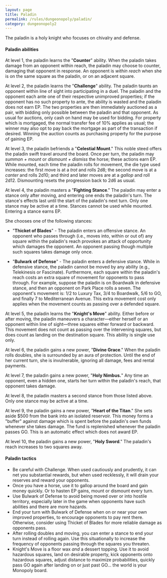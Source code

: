 ```yaml
---
layout: page
title: Paladin
permalink: /rules/dungeonopoly/paladin/
category: dungeonopoly2
---
```

The paladin is a holy knight who focuses on chivalry and defense.

#### Paladin abilities

At level 1, the paladin learns the "**Counter**" ability. When the paladin takes damage from an opponent within reach, the paladin may choose to counter, damaging that opponent in response. An opponent is _within reach_ when she is on the same square as the paladin, or on an adjacent square.

At level 2, the paladin learns the "**Challenge**" ability. The paladin taunts an opponent within line of sight into participating in a duel. The paladin and the opponent each ante one of their respective unimproved properties; if the opponent has no such property to ante, the ability is wasted and the paladin does not earn EP. The two properties are then immediately auctioned as a pair, with bidding only possible between the paladin and that opponent. As usual for auctions, only cash on hand may be used for bidding. For property which is mortgaged, the normal transfer fee of 10% applies as usual; the winner may also opt to pay back the mortgage as part of the transaction if desired. Winning the auction counts as purchasing property for the purpose of gaining EP.

At level 3, the paladin befriends a "**Celestial Mount**." This noble steed offers the paladin swift travel around the board. Once per turn, the paladin may _summon + mount_ or _dismount + dismiss_ the horse; these actions earn EP. While mounted, each time the paladin rolls for movement, the die type used increases: the first move is at a _trot_ and rolls 2d8; the second move is at a _canter_ and rolls 2d10; and third and later moves are at a _gallop_ and roll 2d12. Dismounting resets the progression back to 2d6 as usual.

At level 4, the paladin masters a "**Fighting Stance**." The paladin may enter a stance only after moving, and entering one ends the paladin's turn. The stance's effects last until the start of the paladin's next turn. Only one stance may be active at a time. Stances cannot be used while mounted. Entering a stance earns EP.

She chooses one of the following stances:

* "**Thicket of Blades**" - The paladin enters an offensive stance. An opponent who passes through (i.e., moves into, within or out of) any square within the paladin's reach provokes an attack of opportunity which damages the opponent. An opponent passing though multiple such squares takes damage only once.

* "**Bulwark of Defense**" - The paladin enters a defensive stance. While in defensive stance, the paladin cannot be moved by any ability (e.g., Telekinesis or Fascinate). Furthermore, each square within the paladin's reach costs an extra square of movement for opponents to pass through. For example, suppose the paladin is on Boardwalk in defensive stance, and then an opponent on Park Place rolls a seven. The opponent's movement is: 1/2 to Luxury Tax, 3/4 to Boardwalk, 5/6 to GO, and finally 7 to Mediterranean Avenue. This extra movement cost only applies when the movement counts as passing over a defended square. 

At level 5, the paladin learns the "**Knight's Move**" ability. Either before or after moving, the paladin maneuvers a character—either herself or an opponent within line of sight—three squares either forward or backward. This movement does not count as passing over the intervening squares, but does count as landing on the destination square. This ability is single use only.

At level 6, the paladin gains a new power, "**Divine Grace**." When the paladin rolls doubles, she is surrounded by an aura of protection. Until the end of her current turn, she is invulnerable, ignoring all damage, fees and rental payments.

At level 7, the paladin gains a new power, "**Holy Nimbus.**" Any time an opponent, even a hidden one, starts her turn within the paladin's reach, that opponent takes damage.

At level 8, the paladin masters a second stance from those listed above. Only one stance may be active at a time.

At level 9, the paladin gains a new power, "**Heart of the Titan**." She sets aside $500 from the bank into an isolated reservoir. This money forms a "buffer" against damage which is spent before the paladin's own funds whenever she takes damage. The fund is replenished whenever the paladin passes GO. This is an automatic effect which does not award EP.

At level 10, the paladin gains a new power, "**Holy Sword**." The paladin's reach increases to two squares away.

#### Paladin tactics

* Be careful with Challenge. When used cautiously and prudently, it can net you substantial rewards, but when used recklessly, it will drain your reserves and reward your opponents.
* Once you have a horse, use it to gallop around the board and gain money quickly. Or to hasten EP gains, mount or dismount every turn.
* Use Bulwark of Defense to avoid being moved over or into hostile territory, especially later in the game when opponents have such abilities and there are more hazards.
* End your turn with Bulwark of Defense when on or near your own improved properties, to encourage opponents to pay rent there. Otherwise, consider using Thicket of Blades for more reliable damage as opponents pass.
* After rolling doubles and moving, you can enter a stance to end your turn instead of rolling again. Use this situationally to increase the frequency of opponents passing through the squares you threaten.
* Knight's Move is a floor wax _and_ a dessert topping. Use it to avoid hazardous squares, land on desirable property, kick opponents onto hazardous squares, adjust distance to maximize probabilities, quickly pass GO again after landing on or just past GO... the world is your Monopoly board.
